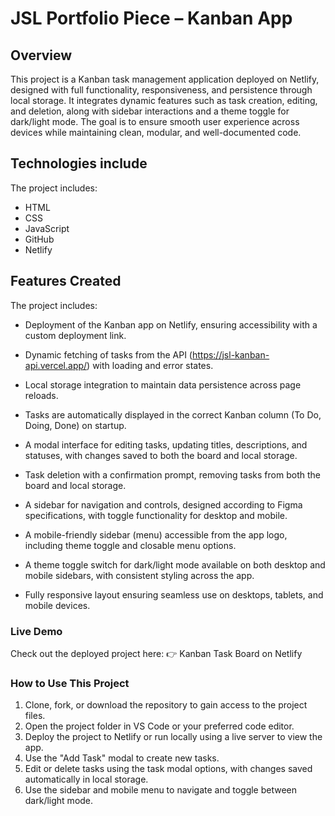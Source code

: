 # JSL Portfolio Piece – Kanban App

## Overview

This project is a Kanban task management application deployed on Netlify, designed with full functionality, responsiveness, and persistence through local storage. It integrates dynamic features such as task creation, editing, and deletion, along with sidebar interactions and a theme toggle for dark/light mode. The goal is to ensure smooth user experience across devices while maintaining clean, modular, and well-documented code.

## Technologies include

The project includes:

- HTML
- CSS
- JavaScript
- GitHub
- Netlify

## Features Created

The project includes:

- Deployment of the Kanban app on Netlify, ensuring accessibility with a custom deployment link.

- Dynamic fetching of tasks from the API (https://jsl-kanban-api.vercel.app/) with loading and error states.

- Local storage integration to maintain data persistence across page reloads.

- Tasks are automatically displayed in the correct Kanban column (To Do, Doing, Done) on startup.

- A modal interface for editing tasks, updating titles, descriptions, and statuses, with changes saved to both the board and local storage.

- Task deletion with a confirmation prompt, removing tasks from both the board and local storage.

- A sidebar for navigation and controls, designed according to Figma specifications, with toggle functionality for desktop and mobile.

- A mobile-friendly sidebar (menu) accessible from the app logo, including theme toggle and closable menu options.

- A theme toggle switch for dark/light mode available on both desktop and mobile sidebars, with consistent styling across the app.

- Fully responsive layout ensuring seamless use on desktops, tablets, and mobile devices.

### Live Demo

Check out the deployed project here:
👉 Kanban Task Board on Netlify

### How to Use This Project

1. Clone, fork, or download the repository to gain access to the project files.
2. Open the project folder in VS Code or your preferred code editor.
3. Deploy the project to Netlify or run locally using a live server to view the app.
4. Use the "Add Task" modal to create new tasks.
5. Edit or delete tasks using the task modal options, with changes saved automatically in local storage.
6. Use the sidebar and mobile menu to navigate and toggle between dark/light mode.
